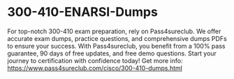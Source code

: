 # 300-410-ENARSI-Dumps
For top-notch 300-410 exam preparation, rely on Pass4sureclub. We offer accurate exam dumps, practice questions, and comprehensive dumps PDFs to ensure your success. With Pass4sureclub, you benefit from a 100% pass guarantee, 90 days of free updates, and free demo questions. Start your journey to certification with confidence today!
Get more info: https://www.pass4sureclub.com/cisco/300-410-dumps.html

